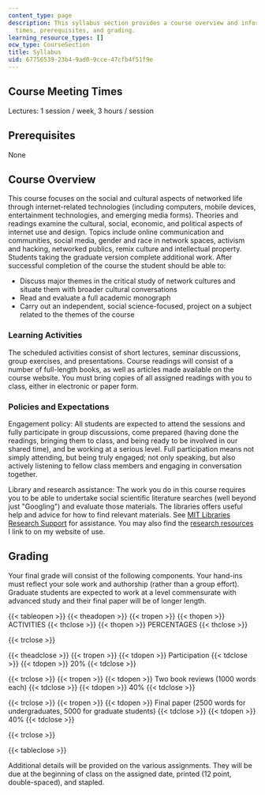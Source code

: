 ```yaml
---
content_type: page
description: This syllabus section provides a course overview and information on meeting
  times, prerequisites, and grading.
learning_resource_types: []
ocw_type: CourseSection
title: Syllabus
uid: 67756539-23b4-9ad0-9cce-47cfb4f51f9e
---
```


Course Meeting Times
--------------------

Lectures: 1 session / week, 3 hours / session

Prerequisites
-------------

None

Course Overview
---------------

This course focuses on the social and cultural aspects of networked life through internet-related technologies (including computers, mobile devices, entertainment technologies, and emerging media forms). Theories and readings examine the cultural, social, economic, and political aspects of internet use and design. Topics include online communication and communities, social media, gender and race in network spaces, activism and hacking, networked publics, remix culture and intellectual property. Students taking the graduate version complete additional work. After successful completion of the course the student should be able to:

*   Discuss major themes in the critical study of network cultures and situate them with broader cultural conversations
*   Read and evaluate a full academic monograph
*   Carry out an independent, social science-focused, project on a subject related to the themes of the course

### Learning Activities

The scheduled activities consist of short lectures, seminar discussions, group exercises, and presentations. Course readings will consist of a number of full-length books, as well as articles made available on the course website. You must bring copies of all assigned readings with you to class, either in electronic or paper form.

### Policies and Expectations

Engagement policy: All students are expected to attend the sessions and fully participate in group discussions, come prepared (having done the readings, bringing them to class, and being ready to be involved in our shared time), and be working at a serious level. Full participation means not simply attending, but being truly engaged; not only speaking, but also actively listening to fellow class members and engaging in conversation together.

Library and research assistance: The work you do in this course requires you to be able to undertake social scientific literature searches (well beyond just "Googling") and evaluate those materials. The libraries offers useful help and advice for how to find relevant materials. See [MIT Libraries Research Support](http://libraries.mit.edu/research-support/) for assistance. You may also find the [research resources](http://tltaylor.com/teaching/research-resources-for-students/) I link to on my website of use.

Grading
-------

Your final grade will consist of the following components. Your hand-ins must reflect your sole work and authorship (rather than a group effort). Graduate students are expected to work at a level commensurate with advanced study and their final paper will be of longer length.

{{< tableopen >}}
{{< theadopen >}}
{{< tropen >}}
{{< thopen >}}
ACTIVITIES
{{< thclose >}}
{{< thopen >}}
PERCENTAGES
{{< thclose >}}

{{< trclose >}}

{{< theadclose >}}
{{< tropen >}}
{{< tdopen >}}
Participation
{{< tdclose >}}
{{< tdopen >}}
20%
{{< tdclose >}}

{{< trclose >}}
{{< tropen >}}
{{< tdopen >}}
Two book reviews (1000 words each)
{{< tdclose >}}
{{< tdopen >}}
40%
{{< tdclose >}}

{{< trclose >}}
{{< tropen >}}
{{< tdopen >}}
Final paper (2500 words for undergraduates, 5000 for graduate students)
{{< tdclose >}}
{{< tdopen >}}
40%
{{< tdclose >}}

{{< trclose >}}

{{< tableclose >}}

Additional details will be provided on the various assignments. They will be due at the beginning of class on the assigned date, printed (12 point, double-spaced), and stapled.